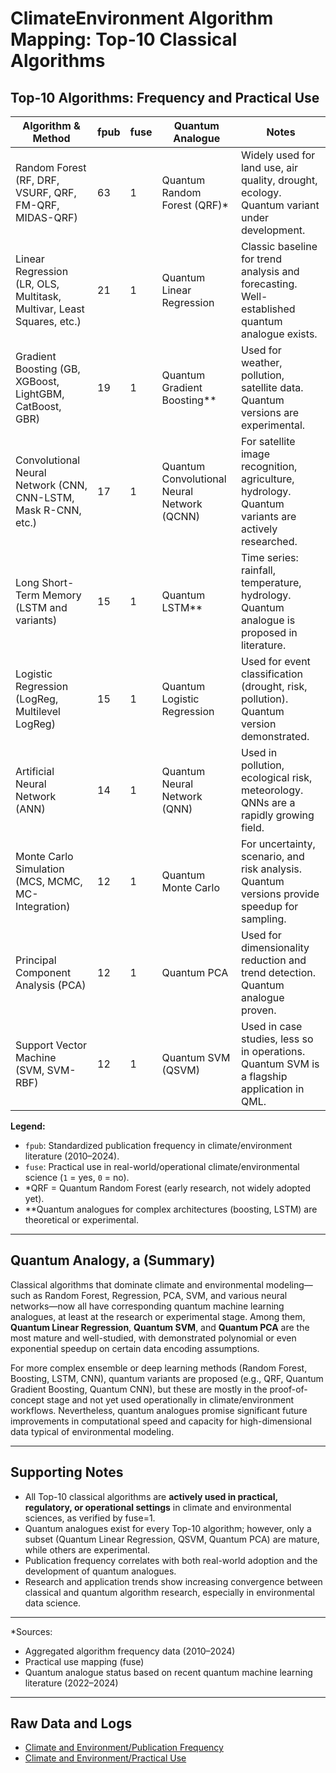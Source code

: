 # ClimateEnvironment Algorithm Mapping: Top-10 Classical Algorithms

## Top-10 Algorithms: Frequency and Practical Use

| Algorithm & Method                                                                             | fpub | fuse | Quantum Analogue             | Notes                                                                                       |
|------------------------------------------------------------------------------------------------|------|------|------------------------------|---------------------------------------------------------------------------------------------|
| Random Forest (RF, DRF, VSURF, QRF, FM-QRF, MIDAS-QRF)                                         | 63   | 1    | Quantum Random Forest (QRF)* | Widely used for land use, air quality, drought, ecology. Quantum variant under development.  |
| Linear Regression (LR, OLS, Multitask, Multivar, Least Squares, etc.)                          | 21   | 1    | Quantum Linear Regression    | Classic baseline for trend analysis and forecasting. Well-established quantum analogue exists.|
| Gradient Boosting (GB, XGBoost, LightGBM, CatBoost, GBR)                                       | 19   | 1    | Quantum Gradient Boosting**  | Used for weather, pollution, satellite data. Quantum versions are experimental.              |
| Convolutional Neural Network (CNN, CNN-LSTM, Mask R-CNN, etc.)                                | 17   | 1    | Quantum Convolutional Neural Network (QCNN) | For satellite image recognition, agriculture, hydrology. Quantum variants are actively researched. |
| Long Short-Term Memory (LSTM and variants)                                                     | 15   | 1    | Quantum LSTM**               | Time series: rainfall, temperature, hydrology. Quantum analogue is proposed in literature.   |
| Logistic Regression (LogReg, Multilevel LogReg)                                                | 15   | 1    | Quantum Logistic Regression  | Used for event classification (drought, risk, pollution). Quantum version demonstrated.      |
| Artificial Neural Network (ANN)                                                                | 14   | 1    | Quantum Neural Network (QNN) | Used in pollution, ecological risk, meteorology. QNNs are a rapidly growing field.           |
| Monte Carlo Simulation (MCS, MCMC, MC-Integration)                                             | 12   | 1    | Quantum Monte Carlo          | For uncertainty, scenario, and risk analysis. Quantum versions provide speedup for sampling. |
| Principal Component Analysis (PCA)                                                             | 12   | 1    | Quantum PCA                  | Used for dimensionality reduction and trend detection. Quantum analogue proven.              |
| Support Vector Machine (SVM, SVM-RBF)                                                          | 12   | 1    | Quantum SVM (QSVM)           | Used in case studies, less so in operations. Quantum SVM is a flagship application in QML.   |

**Legend:**  
- `fpub`: Standardized publication frequency in climate/environment literature (2010–2024).  
- `fuse`: Practical use in real-world/operational climate/environmental science (`1` = yes, `0` = no).  
- *QRF = Quantum Random Forest (early research, not widely adopted yet).  
- **Quantum analogues for complex architectures (boosting, LSTM) are theoretical or experimental.

---

## Quantum Analogy, a (Summary)

Classical algorithms that dominate climate and environmental modeling—such as Random Forest, Regression, PCA, SVM, and various neural networks—now all have corresponding quantum machine learning analogues, at least at the research or experimental stage. Among them, **Quantum Linear Regression**, **Quantum SVM**, and **Quantum PCA** are the most mature and well-studied, with demonstrated polynomial or even exponential speedup on certain data encoding assumptions.

For more complex ensemble or deep learning methods (Random Forest, Boosting, LSTM, CNN), quantum variants are proposed (e.g., QRF, Quantum Gradient Boosting, Quantum CNN), but these are mostly in the proof-of-concept stage and not yet used operationally in climate/environment workflows. Nevertheless, quantum analogues promise significant future improvements in computational speed and capacity for high-dimensional data typical of environmental modeling.

---

## Supporting Notes

- All Top-10 classical algorithms are **actively used in practical, regulatory, or operational settings** in climate and environmental sciences, as verified by fuse=1.
- Quantum analogues exist for every Top-10 algorithm; however, only a subset (Quantum Linear Regression, QSVM, Quantum PCA) are mature, while others are experimental.
- Publication frequency correlates with both real-world adoption and the development of quantum analogues.
- Research and application trends show increasing convergence between classical and quantum algorithm research, especially in environmental data science.

---

*Sources:  
- Aggregated algorithm frequency data (2010–2024)  
- Practical use mapping (fuse)  
- Quantum analogue status based on recent quantum machine learning literature (2022–2024)

---

## Raw Data and Logs

- [Climate and Environment/Publication Frequency](https://github.com/AnastasiiaPetrus/Theoretical-Quantum-Advantage-Why-to-build-a-Quantum-Computer-/tree/main/Climate%20and%20Environment/Publication%20Frequency)
- [Climate and Environment/Practical Use](https://github.com/AnastasiiaPetrus/Theoretical-Quantum-Advantage-Why-to-build-a-Quantum-Computer-/tree/main/Climate%20and%20Environment/Practical%20Use)
